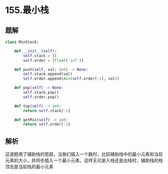 # 155.最小栈

## 题解

```python
class MinStack:

    def __init__(self):
        self.stack = []
        self.order = [float('inf')]

    def push(self, val: int) -> None:
        self.stack.append(val)
        self.order.append(min(self.order[-1], val))

    def pop(self) -> None:
        self.stack.pop()
        self.order.pop()

    def top(self) -> int:
        return self.stack[-1]

    def getMin(self) -> int:
        return self.order[-1]
```

## 解析

这道题用了辅助栈的思路，当我们插入一个数时，比较辅助栈中的最小元素和当前元素的大小，并同步插入一个最小元素，这样无论是入栈还是出栈时，辅助栈的栈顶总是当前栈的最小元素
